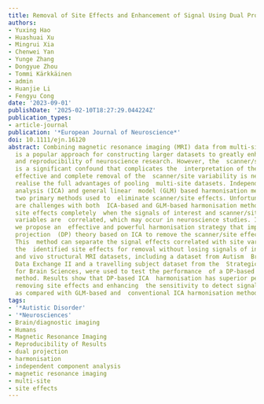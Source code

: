 ```yaml
---
title: Removal of Site Effects and Enhancement of Signal Using Dual Projection Independent Component Analysis for Pooling Multi-Site MRI Data
authors:
- Yuxing Hao
- Huashuai Xu
- Mingrui Xia
- Chenwei Yan
- Yunge Zhang
- Dongyue Zhou
- Tommi Kärkkäinen
- admin
- Huanjie Li
- Fengyu Cong
date: '2023-09-01'
publishDate: '2025-02-10T18:27:29.044224Z'
publication_types:
- article-journal
publication: '*European Journal of Neuroscience*'
doi: 10.1111/ejn.16120
abstract: Combining magnetic resonance imaging (MRI) data from multi-site studies
  is a popular approach for constructing larger datasets to greatly enhance the  reliability
  and reproducibility of neuroscience research. However, the  scanner/site variability
  is a significant confound that complicates the  interpretation of the results, so
  effective and complete removal of the  scanner/site variability is necessary to
  realise the full advantages of pooling  multi-site datasets. Independent component
  analysis (ICA) and general linear  model (GLM) based harmonisation methods are the
  two primary methods used to  eliminate scanner/site effects. Unfortunately, there
  are challenges with both  ICA-based and GLM-based harmonisation methods to remove
  site effects completely  when the signals of interest and scanner/site effects-related
  variables are  correlated, which may occur in neuroscience studies. In this study,
  we propose an  effective and powerful harmonisation strategy that implements dual
  projection  (DP) theory based on ICA to remove the scanner/site effects more completely.
  This  method can separate the signal effects correlated with site variables from
  the  identified site effects for removal without losing signals of interest. Both  simulations
  and vivo structural MRI datasets, including a dataset from Autism  Brain Imaging
  Data Exchange II and a travelling subject dataset from the  Strategic Research Program
  for Brain Sciences, were used to test the performance  of a DP-based ICA harmonisation
  method. Results show that DP-based ICA  harmonisation has superior performance for
  removing site effects and enhancing  the sensitivity to detect signals of interest
  as compared with GLM-based and  conventional ICA harmonisation methods.
tags:
- '*Autistic Disorder'
- '*Neurosciences'
- Brain/diagnostic imaging
- Humans
- Magnetic Resonance Imaging
- Reproducibility of Results
- dual projection
- harmonisation
- independent component analysis
- magnetic resonance imaging
- multi-site
- site effects
---
```

